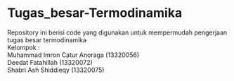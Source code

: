 # Tugas_besar-Termodinamika
Repository ini berisi code yang digunakan untuk mempermudah pengerjaan tugas besar termodinamika <br/>
Kelompok : <br/>
Muhammad Imron Catur Anoraga	(13320056) <br/>
Deedat Fatahillah 			(13320072) <br/>
Shabri Ash Shiddieqy 		(13320075) <br/>

